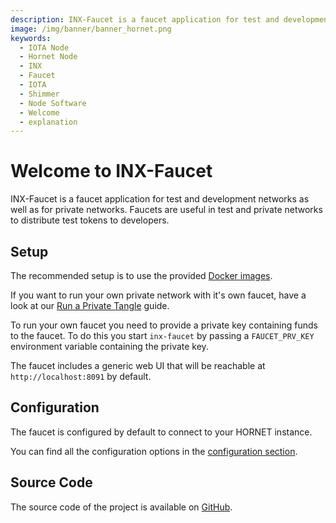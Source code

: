 ```yaml
---
description: INX-Faucet is a faucet application for test and development networks as well as for private networks.
image: /img/banner/banner_hornet.png
keywords:
  - IOTA Node
  - Hornet Node
  - INX
  - Faucet
  - IOTA
  - Shimmer
  - Node Software
  - Welcome
  - explanation
---
```


# Welcome to INX-Faucet

INX-Faucet is a faucet application for test and development networks as well as for private networks.
Faucets are useful in test and private networks to distribute test tokens to developers.

## Setup

The recommended setup is to use the provided [Docker images](https://hub.docker.com/r/iotaledger/inx-faucet).

If you want to run your own private network with it's own faucet, have a look at our [Run a Private Tangle](/hornet/2.0-rc.6/how_tos/private_tangle) guide.

To run your own faucet you need to provide a private key containing funds to the faucet. To do this you start `inx-faucet` by passing a `FAUCET_PRV_KEY` environment variable containing the private key.

The faucet includes a generic web UI that will be reachable at `http://localhost:8091` by default.

## Configuration

The faucet is configured by default to connect to your HORNET instance.

You can find all the configuration options in the [configuration section](configuration.md).

## Source Code

The source code of the project is available on [GitHub](https://github.com/iotaledger/inx-faucet).
